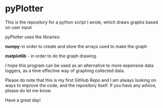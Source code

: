 # pyPlotter
This is the repository for a python script I wrote, which draws graphs based on user input

pyPlotter uses the libraries:

**numpy**-in order to create and store the arrays used to make the graph

**matplotlib** - in order to do the graph drawing.

I hope this program can be used as an alternative to more expensive data loggers, as a time effective way of graphing collected data.

Please do note that this is my first GitHub Repo and I am always looking on ways to improve the code, and the repository itself. If you have any advice, please do let me know.

Have a great day! 
